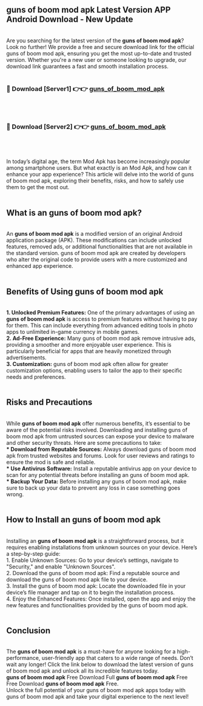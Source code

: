 ## guns of boom mod apk Latest Version APP Android Download - New Update
<br>
Are you searching for the latest version of the <strong>guns of boom mod apk</strong>? Look no further! We provide a free and secure download link for the official guns of boom mod apk, ensuring you get the most up-to-date and trusted version. Whether you're a new user or someone looking to upgrade, our download link guarantees a fast and smooth installation process.
<br>
<br>
<h3>🔴 Download [Server1] 👉👉 <a href="https://modyolo.store/guns+of+boom+mod+apk">guns_of_boom_mod_apk</a></h3><br>
<br>
<h3>🔴 Download [Server2] 👉👉 <a href="https://modyolo.store/guns+of+boom+mod+apk">guns_of_boom_mod_apk</a></h3><br>
<br>
<br>
In today’s digital age, the term Mod Apk has become increasingly popular among smartphone users. But what exactly is an Mod Apk, and how can it enhance your app experience? This article will delve into the world of guns of boom mod apk, exploring their benefits, risks, and how to safely use them to get the most out.
<br>
<br>
<h2>What is an guns of boom mod apk?</h2>
<br>
An <strong>guns of boom mod apk</strong> is a modified version of an original Android application package (APK). These modifications can include unlocked features, removed ads, or additional functionalities that are not available in the standard version. guns of boom mod apk are created by developers who alter the original code to provide users with a more customized and enhanced app experience.
<br>
<br>
<h2>Benefits of Using guns of boom mod apk</h2>
<br>
<strong> 1. Unlocked Premium Features:</strong> One of the primary advantages of using an <strong>guns of boom mod apk</strong> is access to premium features without having to pay for them. This can include everything from advanced editing tools in photo apps to unlimited in-game currency in mobile games.
<br>
<strong> 2. Ad-Free Experience:</strong> Many guns of boom mod apk remove intrusive ads, providing a smoother and more enjoyable user experience. This is particularly beneficial for apps that are heavily monetized through advertisements.
<br>
<strong> 3. Customization:</strong> guns of boom mod apk often allow for greater customization options, enabling users to tailor the app to their specific needs and preferences.
<br>
<br>
<h2>Risks and Precautions</h2>
<br>
While <strong>guns of boom mod apk</strong> offer numerous benefits, it’s essential to be aware of the potential risks involved. Downloading and installing guns of boom mod apk from untrusted sources can expose your device to malware and other security threats. Here are some precautions to take:
<br>
<strong> * Download from Reputable Sources:</strong> Always download guns of boom mod apk from trusted websites and forums. Look for user reviews and ratings to ensure the mod is safe and reliable.
<br>
<strong> * Use Antivirus Software:</strong> Install a reputable antivirus app on your device to scan for any potential threats before installing an guns of boom mod apk.
<br>
<strong> * Backup Your Data:</strong> Before installing any guns of boom mod apk, make sure to back up your data to prevent any loss in case something goes wrong.
<br>
<br>
<h2>How to Install an guns of boom mod apk</h2>
<br>
Installing an <strong>guns of boom mod apk</strong> is a straightforward process, but it requires enabling installations from unknown sources on your device. Here’s a step-by-step guide:
<br>
 1. Enable Unknown Sources: Go to your device’s settings, navigate to "Security," and enable "Unknown Sources".
<br>
 2. Download the guns of boom mod apk: Find a reputable source and download the guns of boom mod apk file to your device.
<br>
 3. Install the guns of boom mod apk: Locate the downloaded file in your device’s file manager and tap on it to begin the installation process.
<br>
 4. Enjoy the Enhanced Features: Once installed, open the app and enjoy the new features and functionalities provided by the guns of boom mod apk.
<br>
<br>
<h2><strong>Conclusion</strong></h2>
<br>
The <strong>guns of boom mod apk</strong> is a must-have for anyone looking for a high-performance, user-friendly app that caters to a wide range of needs. Don’t wait any longer! Click the link below to download the latest version of guns of boom mod apk and unlock all its incredible features today.
<br>
<strong>guns of boom mod apk</strong> Free Download Full <strong>guns of boom mod apk</strong> Free Free Download <strong>guns of boom mod apk</strong> Free.
<br>
Unlock the full potential of your guns of boom mod apk apps today with guns of boom mod apk and take your digital experience to the next level!